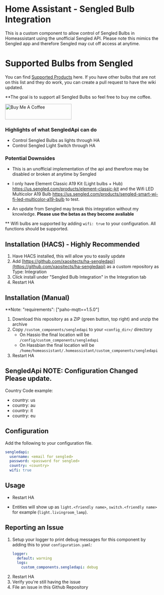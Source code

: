 # Home Assistant - Sengled Bulb Integration

This is a custom component to allow control of Sengled Bulbs in Homeassistant using the unofficial Sengled API. Please note this mimics the Sengled app and therefore Sengled may cut off access at anytime.

# Supported Bulbs from Sengled
You can find [Supported Products](https://github.com/xaositects/ha-sengledapi/wiki) here. If you have other bulbs that are not on this list and they do work, you can create a pull request to have the wiki updated.

**The goal is to support all Sengled Bulbs so feel free to buy me coffee.

<a href="https://www.buymeacoffee.com/xaositects" target="_blank"><img src="https://cdn.buymeacoffee.com/buttons/default-red.png" alt="Buy Me A Coffee" style="height: 51px !important;width: 217px !important;" ></a>

### Highlights of what **SengledApi** can do

* Control Sengled Bulbs as lights through HA
* Control Sengled Light Switch through HA

### Potential Downsides

* This is an unofficial implementation of the api and therefore may be disabled or broken at anytime by Sengled
* I only have Element Classic A19 Kit (Light bulbs + Hub) https://us.sengled.com/products/element-classic-kit and the Wifi LED Multicolor A19 Bulb https://us.sengled.com/products/sengled-smart-wi-fi-led-multicolor-a19-bulb to test.

* An update from Sengled may break this integration without my knowledge. **Please use the betas as they become avaliable**

** Wifi bulbs are supported by adding ```wifi: true``` to your configuration. All functions should be supported.

## Installation (HACS) - Highly Recommended

1. Have HACS installed, this will allow you to easily update
2. Add [https://github.com/xaositects/ha-sengledapi](https://github.com/xaositects/ha-sengledapi) as a custom repository as Type: Integration
3. Click install under "Sengled Bulb Integration" in the Integration tab
4. Restart HA

## Installation (Manual)
**Note: "requirements": ["paho-mqtt==1.5.0"]
1. Download this repository as a ZIP (green button, top right) and unzip the archive
2. Copy `/custom_components/sengledapi` to your `<config_dir>/` directory
   * On Hassio the final location will be `/config/custom_components/sengledapi`
   * On Hassbian the final location will be `/home/homeassistant/.homeassistant/custom_components/sengledapi`
3. Restart HA

## **SengledApi** NOTE: Configuration Changed Please update.
Country Code example:
* country: us
* country: au
* country: it
* country: eu

## Configuration

Add the following to your configuration file.

```yaml
sengledapi:
  username: <email for sengled>
  password: <password for sengled>
  country: <country>
  wifi: true
```

## Usage

* Restart HA

* Entities will show up as `light.<friendly name>`, `switch.<friendly name>` for example (`light.livingroom_lamp`).

## Reporting an Issue

1. Setup your logger to print debug messages for this component by adding this to your `configuration.yaml`:
    ```yaml
    logger:
      default: warning
      logs:
        custom_components.sengledapi: debug
    ```
2. Restart HA
3. Verify you're still having the issue
4. File an issue in this Github Repository
